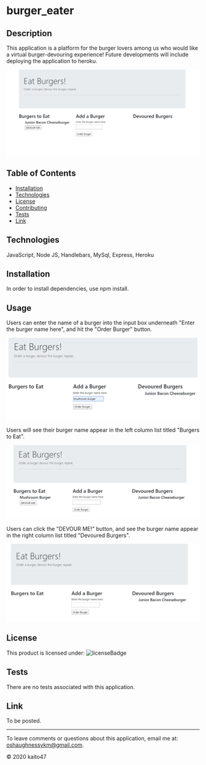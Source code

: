 
# burger_eater
    
## Description 

This application is a platform for the burger lovers among us who would like a virtual burger-devouring experience! Future developments will include deploying the application to heroku.

![jbc_listed](https://github.com/kaito47/burger_eater/blob/master/public/assets/img/jbc_listed.png)

## Table of Contents
* [Installation](#installation)
* [Technologies](#technologies)
* [License](#license)
* [Contributing](#contributing)
* [Tests](#tests)
* [Link](#link)

## Technologies

JavaScript, Node JS, Handlebars, MySql, Express, Heroku

## Installation 

In order to install dependencies, use npm install.
    
## Usage

Users can enter the name of a burger into the input box underneath "Enter the burger name here", and hit the "Order Burger" button.

![mushroom_input](https://github.com/kaito47/burger_eater/blob/master/public/assets/img/mushroom_input.png)

Users will see their burger name appear in the left column list titled "Burgers to Eat". 

![mushroom_listed](https://github.com/kaito47/burger_eater/blob/master/public/assets/img/mushroom_added.png) 

Users can click the "DEVOUR ME!" button, and see the burger name appear in the right column list titled "Devoured Burgers".

![jbc_devoured](https://github.com/kaito47/burger_eater/blob/master/public/assets/img/jbc_devoured.png)



## License

This product is licensed under: ![licenseBadge](https://img.shields.io/badge/badge-none-brightgreen)

## Tests

There are no tests associated with this application.

## Link

To be posted.

----
To leave comments or questions about this application, email me at: oshaughnessykm@gmail.com.

© 2020 kaito47